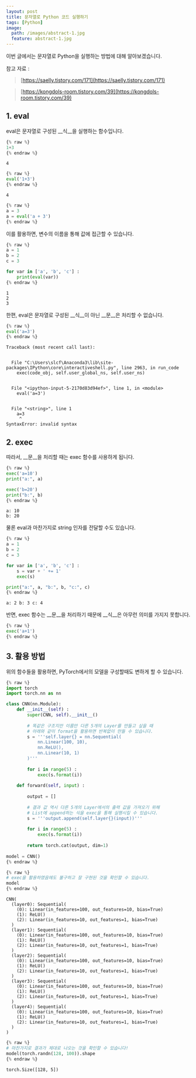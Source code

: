 ```yaml
---
layout: post
title: 문자열로 Python 코드 실행하기
tags: [Python]
image:
  path: /images/abstract-1.jpg
  feature: abstract-1.jpg
---
```


이번 글에서는 문자열로 Python을 실행하는 방법에 대해 알아보겠습니다.

참고 자료 :
> [https://saelly.tistory.com/171](https://saelly.tistory.com/171)

> [https://kongdols-room.tistory.com/39](https://kongdols-room.tistory.com/39)

## 1. eval

eval은 문자열로 구성된 __식__을 실행하는 함수입니다.


```python
{% raw %}
1+3
{% endraw %}
```




    4




```python
{% raw %}
eval('1+3')
{% endraw %}
```




    4




```python
{% raw %}
a = 3
a = eval('a + 3')
{% endraw %}
```

이를 활용하면, 변수의 이름을 통해 값에 접근할 수 있습니다.


```python
{% raw %}
a = 1
b = 2
c = 3

for var in ['a', 'b', 'c'] :
    print(eval(var))
{% endraw %}
```

    1
    2
    3
    

한편, eval은 문자열로 구성된 __식__이 아닌 __문__은 처리할 수 없습니다.


```python
{% raw %}
eval('a=3')
{% endraw %}
```


    Traceback (most recent call last):
    

      File "C:\Users\slcf\Anaconda3\lib\site-packages\IPython\core\interactiveshell.py", line 2963, in run_code
        exec(code_obj, self.user_global_ns, self.user_ns)
    

      File "<ipython-input-5-2170d83d94ef>", line 1, in <module>
        eval('a=3')
    

      File "<string>", line 1
        a=3
         ^
    SyntaxError: invalid syntax
    


## 2. exec

따라서, __문__을 처리할 때는 exec 함수를 사용하게 됩니다.


```python
{% raw %}
exec('a=10')
print("a:", a)

exec('b=20')
print("b:", b)
{% endraw %}
```

    a: 10
    b: 20
    

물론 eval과 마찬가지로 string 인자를 전달할 수도 있습니다.


```python
{% raw %}
a = 1
b = 2
c = 3

for var in ['a', 'b', 'c'] :
    s = var + ' += 1'
    exec(s)

print("a:", a, "b:", b, "c:", c)
{% endraw %}
```

    a: 2 b: 3 c: 4
    

반면, exec 함수는 __문__을 처리하기 때문에 __식__은 아무런 의미를 가지지 못합니다.


```python
{% raw %}
exec('a+1')
{% endraw %}
```

## 3. 활용 방법

위의 함수들을 활용하면, PyTorch에서의 모델을 구성할때도 변하게 할 수 있습니다.


```python
{% raw %}
import torch
import torch.nn as nn

class CNN(nn.Module):
    def __init__(self) :
        super(CNN, self).__init__()
        
        # 똑같은 구조지만 이름만 다른 5개의 Layer를 만들고 싶을 때
        # 아래와 같이 format을 활용하면 반복없이 만들 수 있습니다.
        s = '''self.layer{} = nn.Sequential(
            nn.Linear(100, 10),
            nn.ReLU(),
            nn.Linear(10, 1)
        )'''
        
        for i in range(5) :
            exec(s.format(i))
            
    def forward(self, input) :
        
        output = []
        
        # 결과 값 역시 다른 5개의 Layer에서의 출력 값을 가져오기 위해
        # List에 append하는 식을 exec을 통해 실행시킬 수 있습니다.
        s = '''output.append(self.layer{}(input))'''
        
        for i in range(5) :
            exec(s.format(i))
            
        return torch.cat(output, dim=1)
    
model = CNN()
{% endraw %}
```


```python
{% raw %}
# exec을 활용하였음에도 불구하고 잘 구현된 것을 확인할 수 있습니다.
model
{% endraw %}
```




    CNN(
      (layer0): Sequential(
        (0): Linear(in_features=100, out_features=10, bias=True)
        (1): ReLU()
        (2): Linear(in_features=10, out_features=1, bias=True)
      )
      (layer1): Sequential(
        (0): Linear(in_features=100, out_features=10, bias=True)
        (1): ReLU()
        (2): Linear(in_features=10, out_features=1, bias=True)
      )
      (layer2): Sequential(
        (0): Linear(in_features=100, out_features=10, bias=True)
        (1): ReLU()
        (2): Linear(in_features=10, out_features=1, bias=True)
      )
      (layer3): Sequential(
        (0): Linear(in_features=100, out_features=10, bias=True)
        (1): ReLU()
        (2): Linear(in_features=10, out_features=1, bias=True)
      )
      (layer4): Sequential(
        (0): Linear(in_features=100, out_features=10, bias=True)
        (1): ReLU()
        (2): Linear(in_features=10, out_features=1, bias=True)
      )
    )




```python
{% raw %}
# 마찬가지로 결과가 제대로 나오는 것을 확인할 수 있습니다!
model(torch.randn(128, 100)).shape
{% endraw %}
```




    torch.Size([128, 5])


